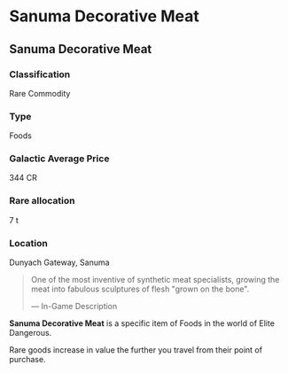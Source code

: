 # Sanuma Decorative Meat
## Sanuma Decorative Meat

### Classification

Rare Commodity

### Type

Foods

### Galactic Average Price

344 CR

### Rare allocation

7 t

### Location

Dunyach Gateway, Sanuma

> 
> 
> One of the most inventive of synthetic meat specialists, growing the meat into fabulous sculptures of flesh "grown on the bone".
> 
> 
> — In-Game Description
> 

**Sanuma Decorative Meat** is a specific item of Foods in the world of Elite Dangerous.

Rare goods increase in value the further you travel from their point of purchase.